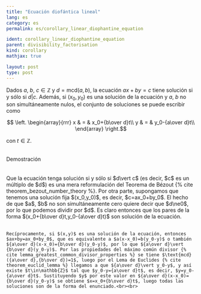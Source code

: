 ```yaml
---
title: "Ecuación diofántica lineal"
lang: es
category: es
permalink: es/corollary_linear_diophantine_equation

ident: corollary_linear_diophantine_equation
parent: divisibility_factorisation
kind: corollary
mathjax: true

layout: post
type: post
---
```


<div>

Dados $a$, $b$, $c\in\mathbb{Z}$ y $d=\text{mcd}(a,b)$, la ecuación $ax+by=c$ tiene solución si y sólo si $d\vert c$. Además, si $(x_0,y_0)$ es una solución de la ecuación y $a$, $b$ no son simultáneamente nulos, el conjunto de soluciones se puede escribir como

$$
\left.
\begin{array}{rrr}
x & = & x_0+{b\over d}t\\
y & = & y_0-{a\over d}t\\
\end{array}
\right.$$

con $t\in\mathbb{Z}$.<br><br>

<div class="bcblue boxdissap">
    Demostración
</div><br><br>

<div class="dissap">
    Que la ecuación tenga solución si y sólo si $d\vert c$ (es decir, $c$ es un múltiplo de $d$) es una mera reformulación del Teorema de Bézout {% cite theorem_bezout_number_theory %}. Por otra parte, supongamos que tenemos una solución fija $(x_0,y_0)$, es decir, $c=ax_0+by_0$. El hecho de que $a$, $b$ no son simultáneamente cero quiere decir que $d\ne0$, por lo que podemos dividir por $d$. Es claro entonces que los pares de la forma $(x_0+{b\over d}t,y_0-{a\over d}t)$ son solución de la ecuación.<br><br>

    Recíprocamente, si $(x,y)$ es una solución de la ecuación, entonces $ax+by=ax_0+by_0$, que es equivalente a $a(x-x_0)=b(y_0-y)$ o también  ${a\over d}(x-x_0)={b\over d}(y_0-y)$, por lo que ${a\over d}\vert {b\over d}(y_0-y)$. Por las propiedades del máximo común divisor {% cite lemma_greatest_common_divisor_properties %} se tiene $\text{mcd}({a\over d},{b\over d})=1$, luego por el Lema de Euclides {% cite theorem_euclid_lemma %} llegamos a que ${a\over d}\vert y_0-y$, y así existe $t\in\mathbb{Z}$ tal que $y_0-y={a\over d}t$, es decir, $y=y_0-{a\over d}t$. Sustituyendo $y$ por este valor en ${a\over d}(x-x_0)={b\over d}(y_0-y)$ se obtiene $x=x_0+{b\over d}t$, luego todas las soluciones son de la forma del enunciado.<br><br>
</div>

